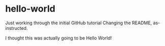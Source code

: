 # hello-world
Just working through the initial GitHub tutorial
Changing the README, as-instructed. 

I thought this was actually going to be Hello World!
